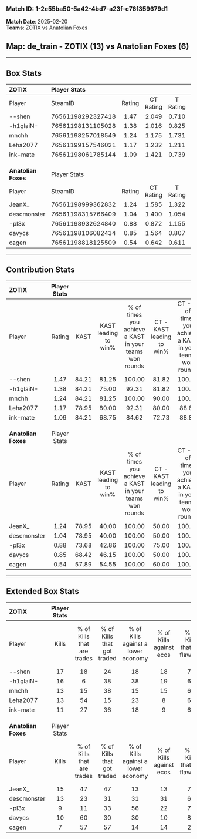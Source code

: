 ### Match ID: 1-2e55ba50-5a42-4bd7-a23f-c76f359679d1  
**Match Date**: 2025-02-20  
**Teams**: ZOTIX vs Anatolian Foxes  

## **Map**: de_train - ZOTIX (13) vs Anatolian Foxes (6)  
---  

## Box Stats  

| **ZOTIX**           | Player Stats      |        |           |          |       |      |       |         |        |      |     |
| :- | :- | :-: | :-: | :-: | :-: | :-: | :-: | :-: | :-: | :-: | :-: |
| Player              | SteamID           | Rating | CT Rating | T Rating | KAST  | ADR  | Kills | Assists | Deaths | K/D  | HS% |
| --shen              | 76561198292327418 |  1.47  |   2.049   |  0.710   | 84.21 | 84.0 |  17   |    1    |   9    | 1.89 | 29  |
| -h1glaiN-           | 76561198131105028 |  1.38  |   2.016   |  0.825   | 84.21 | 95.2 |  16   |    7    |   13   | 1.23 | 56  |
| mnchh               | 76561198257018549 |  1.24  |   1.175   |  1.731   | 84.21 | 89.8 |  13   |    4    |   12   | 1.08 | 69  |
| Leha2077            | 76561199157546021 |  1.17  |   1.232   |  1.211   | 78.95 | 70.7 |  13   |    4    |   11   | 1.18 | 61  |
| ink-mate            | 76561198061785144 |  1.09  |   1.421   |  0.739   | 84.21 | 63.1 |  11   |    3    |   11   | 1.00 | 45  |
|                     |                   |        |           |          |       |      |       |         |        |      |     |
|                     |                   |        |           |          |       |      |       |         |        |      |     |
|                     |                   |        |           |          |       |      |       |         |        |      |     |
| **Anatolian Foxes** | Player Stats      |        |           |          |       |      |       |         |        |      |     |
| Player              | SteamID           | Rating | CT Rating | T Rating | KAST  | ADR  | Kills | Assists | Deaths | K/D  | HS% |
| JeanX_              | 76561198999362832 |  1.24  |   1.585   |  1.322   | 78.95 | 92.7 |  15   |    3    |   14   | 1.07 | 73  |
| descmonster         | 76561198315766409 |  1.04  |   1.400   |  1.054   | 78.95 | 73.3 |  13   |    5    |   16   | 0.81 | 38  |
| -pl3x               | 76561198932624840 |  0.88  |   0.872   |  1.155   | 73.68 | 69.6 |   9   |    8    |   14   | 0.64 | 66  |
| davycs              | 76561198106082434 |  0.85  |   1.564   |  0.807   | 68.42 | 54.7 |  10   |    4    |   13   | 0.77 | 60  |
| cagen               | 76561198818125509 |  0.54  |   0.642   |  0.611   | 57.89 | 43.3 |   7   |    3    |   15   | 0.47 | 42  |
---  

## Contribution Stats  

| **ZOTIX**           | Player Stats |       |                      |                                                        |                           |                                                             |                          |                                                            |
| :- | :-: | :-: | :-: | :-: | :-: | :-: | :-: | :-: |
| Player              |    Rating    | KAST  | KAST leading to win% | % of times you achieve a KAST in your teams won rounds | CT - KAST leading to win% | CT - % of times you achieve a KAST in your teams won rounds | T - KAST leading to win% | T - % of times you achieve a KAST in your teams won rounds |
| --shen              |     1.47     | 84.21 |        81.25         |                         100.00                         |           81.82           |                           100.00                            |          80.00           |                           100.00                           |
| -h1glaiN-           |     1.38     | 84.21 |        75.00         |                         92.31                          |           81.82           |                           100.00                            |          60.00           |                           75.00                            |
| mnchh               |     1.24     | 84.21 |        81.25         |                         100.00                         |           90.00           |                           100.00                            |          66.67           |                           100.00                           |
| Leha2077            |     1.17     | 78.95 |        80.00         |                         92.31                          |           80.00           |                            88.89                            |          80.00           |                           100.00                           |
| ink-mate            |     1.09     | 84.21 |        68.75         |                         84.62                          |           72.73           |                            88.89                            |          60.00           |                           75.00                            |
|                     |              |       |                      |                                                        |                           |                                                             |                          |                                                            |
|                     |              |       |                      |                                                        |                           |                                                             |                          |                                                            |
|                     |              |       |                      |                                                        |                           |                                                             |                          |                                                            |
| **Anatolian Foxes** | Player Stats |       |                      |                                                        |                           |                                                             |                          |                                                            |
| Player              |    Rating    | KAST  | KAST leading to win% | % of times you achieve a KAST in your teams won rounds | CT - KAST leading to win% | CT - % of times you achieve a KAST in your teams won rounds | T - KAST leading to win% | T - % of times you achieve a KAST in your teams won rounds |
| JeanX_              |     1.24     | 78.95 |        40.00         |                         100.00                         |           50.00           |                           100.00                            |          33.33           |                           100.00                           |
| descmonster         |     1.04     | 78.95 |        40.00         |                         100.00                         |           50.00           |                           100.00                            |          33.33           |                           100.00                           |
| -pl3x               |     0.88     | 73.68 |        42.86         |                         100.00                         |           75.00           |                           100.00                            |          30.00           |                           100.00                           |
| davycs              |     0.85     | 68.42 |        46.15         |                         100.00                         |           50.00           |                           100.00                            |          42.86           |                           100.00                           |
| cagen               |     0.54     | 57.89 |        54.55         |                         100.00                         |           60.00           |                           100.00                            |          50.00           |                           100.00                           |
---  

## Extended Box Stats  

| **ZOTIX**           | Player Stats |                            |                            |                                    |                         |                              |                                 |        |                             |                                     |                          |                               |                            |
| :- | :-: | :-: | :-: | :-: | :-: | :-: | :-: | :-: | :-: | :-: | :-: | :-: | :-: |
| Player              |    Kills     | % of Kills that are trades | % of Kills that got traded | % of Kills against a lower economy | % of Kills against ecos | % of Kills that are flawless | % of Kills that are close duels | Deaths | % of Deaths that get traded | % of Deaths against a lower economy | % of Deaths against ecos | % of Deaths that are flawless | % of Deaths that are close |
| --shen              |      17      |             18             |             24             |                 18                 |           18            |              76              |                0                |   9    |             33              |                 22                  |            0             |              89               |             0              |
| -h1glaiN-           |      16      |             6              |             38             |                 38                 |           19            |              63              |                0                |   13   |             54              |                 23                  |            8             |              62               |             0              |
| mnchh               |      13      |             15             |             38             |                 15                 |           15            |              69              |                0                |   12   |             42              |                 25                  |            8             |              50               |             25             |
| Leha2077            |      13      |             54             |             15             |                 23                 |            8            |              62              |                8                |   11   |             18              |                 27                  |            9             |              55               |             0              |
| ink-mate            |      11      |             27             |             36             |                 18                 |            9            |              64              |                0                |   11   |             27              |                 18                  |            0             |              64               |             0              |
|                     |              |                            |                            |                                    |                         |                              |                                 |        |                             |                                     |                          |                               |                            |
|                     |              |                            |                            |                                    |                         |                              |                                 |        |                             |                                     |                          |                               |                            |
|                     |              |                            |                            |                                    |                         |                              |                                 |        |                             |                                     |                          |                               |                            |
| **Anatolian Foxes** | Player Stats |                            |                            |                                    |                         |                              |                                 |        |                             |                                     |                          |                               |                            |
| Player              |    Kills     | % of Kills that are trades | % of Kills that got traded | % of Kills against a lower economy | % of Kills against ecos | % of Kills that are flawless | % of Kills that are close duels | Deaths | % of Deaths that get traded | % of Deaths against a lower economy | % of Deaths against ecos | % of Deaths that are flawless | % of Deaths that are close |
| JeanX_              |      15      |             47             |             47             |                 13                 |           13            |              73              |                0                |   14   |             21              |                  0                  |            0             |              57               |             7              |
| descmonster         |      13      |             23             |             31             |                 31                 |           31            |              69              |                0                |   16   |             31              |                 13                  |            6             |              75               |             0              |
| -pl3x               |      9       |             11             |             33             |                 56                 |           22            |              78              |                0                |   14   |             43              |                  0                  |            0             |              64               |             0              |
| davycs              |      10      |             60             |             30             |                 30                 |           10            |              80              |               10                |   13   |             38              |                  8                  |            8             |              69               |             0              |
| cagen               |      7       |             57             |             57             |                 14                 |           14            |              29              |               29                |   15   |             20              |                  7                  |            0             |              73               |             0              |
